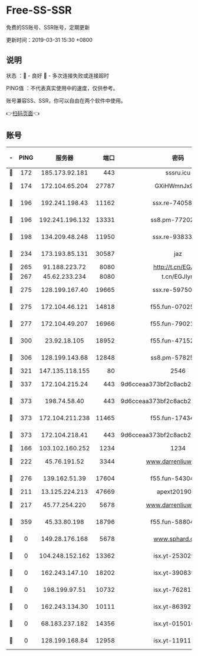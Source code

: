 # Free-SS-SSR

免费的SS账号、SSR账号，定期更新

更新时间：2019-03-31 15:30 +0800

## 说明

状态     ：🙂 - 良好 🙁 - 多次连接失败或连接超时

PING值   ：不代表真实使用中的速度，仅供参考。

账号兼容SS、SSR，你可以自由在两个软件中使用。

👉[扫码页面](https://liesauer.github.io/Free-SS-SSR/)👈

## 账号

|-|PING|服务器|端口|密码|加密方式|区域|
|:----:|:----:|:-----:|-----:|:----:|:----:|:----:|
|🙂|172|185.173.92.181|443|sssru.icu|rc4-md5|RU|
|🙂|174|172.104.65.204|27787|GXiHWmnJx94S|aes-256-cfb|JP|
|🙂|196|192.241.198.43|11162|ssx.re-74058844|aes-256-cfb|US|
|🙂|196|192.241.196.132|13331|ss8.pm-77202477|aes-256-cfb|US|
|🙂|198|134.209.48.248|11950|ssx.re-93833842|aes-256-cfb|US|
|🙂|234|173.193.85.131|30587|jaz|aes-256-cfb|US|
|🙂|265|91.188.223.72|8080|http://t.cn/EGJIyrl|rc4-md5|RU|
|🙂|267|45.62.233.234|8080|t.cn/EGJIyrl|rc4-md5|CA|
|🙂|275|128.199.167.40|19665|ssx.re-59750584|aes-256-cfb|SG|
|🙂|275|172.104.46.121|14818|f55.fun-07025782|aes-256-cfb|SG|
|🙂|277|172.104.49.207|16966|f55.fun-79021247|aes-256-cfb|SG|
|🙂|300|23.92.18.105|18952|f55.fun-47152310|aes-256-cfb|US|
|🙂|306|128.199.143.68|12848|ss8.pm-57825302|aes-256-cfb|SG|
|🙂|321|147.135.118.155|80|2546|chacha20|US|
|🙂|337|172.104.215.24|443|9d6cceaa373bf2c8acb22e60b6a58be6|aes-256-cfb|US|
|🙂|373|198.74.58.40|443|9d6cceaa373bf2c8acb22e60b6a58be6|aes-256-cfb|US|
|🙂|373|172.104.211.238|11465|f55.fun-17434247|aes-256-cfb|US|
|🙂|373|172.104.218.41|443|9d6cceaa373bf2c8acb22e60b6a58be6|aes-256-cfb|US|
|🙂|166|103.102.160.252|1234|1234|rc4-md5|JP|
|🙂|222|45.76.191.52|3344|www.darrenliuwei.com|aes-256-cfb|JP|
|🙂|276|139.162.51.39|17604|f55.fun-54304420|aes-256-cfb|SG|
|🙁|211|13.125.224.213|47669|apext2019001|chacha20|KR|
|🙁|217|45.77.254.220|5678|www.darrenliuwei.com|aes-256-cfb|SG|
|🙁|359|45.33.80.198|18796|f55.fun-58804733|aes-256-cfb|US|
|🙁|0|149.28.176.168|5678|www.sphard.com|aes-256-cfb|AU|
|🙁|0|104.248.152.162|13362|isx.yt-25302906|aes-256-cfb|SG|
|🙁|0|162.243.147.10|18202|isx.yt-39083950|aes-256-cfb|US|
|🙁|0|198.199.97.51|10732|isx.yt-76281736|aes-256-cfb|US|
|🙁|0|162.243.134.30|10111|isx.yt-86392751|aes-256-cfb|US|
|🙁|0|68.183.237.182|14356|isx.yt-01501633|aes-256-cfb|SG|
|🙁|0|128.199.168.84|12958|isx.yt-11911105|aes-256-cfb|SG|
